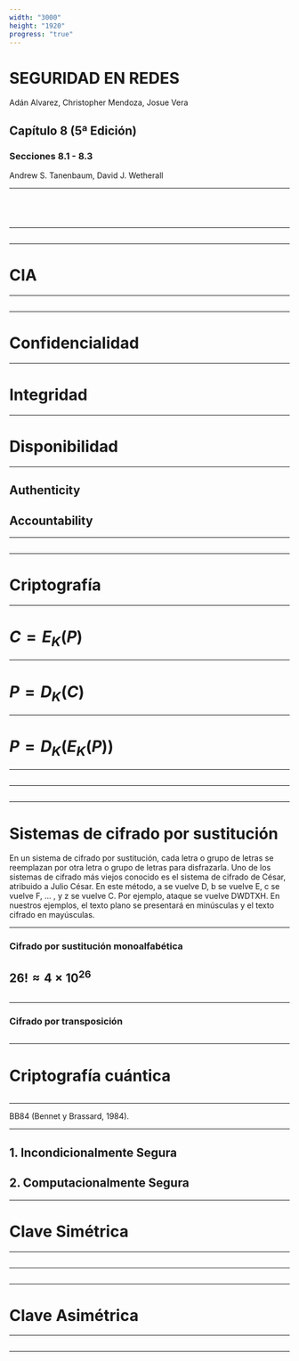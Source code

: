 ```yaml
---
width: "3000"
height: "1920"
progress: "true"
---
```


# SEGURIDAD EN REDES

Adán Alvarez, Christopher Mendoza, Josue Vera

## Capítulo 8 (5ª Edición)

### Secciones 8.1 - 8.3

Andrew S. Tanenbaum, David J. Wetherall

---

<div style="display: flex; gap: 2em;">
    <img src="images/Pasted image 20250529160143.png" alt="" style="max-width: 45%; height: auto;">
    <img src="images/Pasted image 20250529160119.png" alt="" style="max-width: 45%; height: auto;">
</div>

<img src="images/Pasted image 20250529171706.png" alt="" style="display: block; margin: 2em auto; max-width: 80%; height: auto;">

---

<img src="images/Pasted image 20250529160259.png" alt="" style="max-width: 80%; height: auto;">

---

# CIA

---

<img src="images/Pasted image 20250529113103.png" alt="" style="max-width: 80%; height: auto;">

---

# Confidencialidad

---
# Integridad

---

# Disponibilidad

---
## Authenticity
## Accountability

---

<img src="images/Pasted image 20250529103344.png" alt="" style="max-width: 80%; height: auto;">

---

# Criptografía

---

# $C = E_K(P)$

---

# $P = D_K(C)$

---

# $P = D_K(E_K(P))$

---

<img src="images/Pasted image 20250529115811.png" alt="" style="max-width: 50%; height: auto;">

---

<img src="images/deepseek_mermaid_20250529_79bd43.png" alt="" style="max-width: 80%; height: auto;">

---

# Sistemas de cifrado por sustitución

En un sistema de cifrado por sustitución, cada letra o grupo de letras se reemplazan por otra letra o gru­po de letras para disfrazarla. Uno de los sistemas de cifrado más viejos conocido es el sistema de cifrado de César, atribuido a Julio  César. En este método, a se vuelve D, b se vuelve E, c se vuelve F, ... , y z se vuelve C. Por ejemplo, ataque se vuelve DWDTXH. En nuestros ejemplos, el texto plano se presentará en minúsculas y el texto cifrado en mayúsculas.

---

### Cifrado por sustitución monoalfabética

## $26! ≈ 4 \times 10^{26}$

<img src="images/Pasted image 20250529161303.png" alt="" style="max-width: 80%; height: auto;">

---

### Cifrado por transposición

<img src="images/Pasted image 20250529161416.png" alt="" style="max-width: 80%; height: auto;">

---

# Criptografía cuántica

<img src="images/Pasted image 20250529174505.png" alt="" style="max-width: 80%; height: auto;">

---

BB84 (Bennet y Brassard, 1984).

---

## 1. Incondicionalmente Segura

## 2. Computacionalmente Segura

---
# Clave Simétrica
---

<img src="images/deepseek_mermaid_20250529_7049ae.png" alt="" style="max-width: 80%; height: auto;">

---

<img src="images/Pasted image 20250529180857.png" alt="" style="max-width: 80%; height: auto;">

---
# Clave Asimétrica
---
<img src="images/deepseek_mermaid_20250529_e8ff74.png" alt="" style="max-width: 80%; height: auto;">

---
